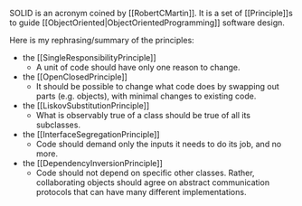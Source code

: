 SOLID is an acronym coined by [[RobertCMartin]]. It is a set of [[Principle]]s to guide [[ObjectOriented|ObjectOrientedProgramming]] software design.

Here is my rephrasing/summary of the principles:

- the [[SingleResponsibilityPrinciple]]
  - A unit of code should have only one reason to change.
- the [[OpenClosedPrinciple]]
  - It should be possible to change what code does by swapping out parts (e.g. objects), with minimal changes to existing code.
- the [[LiskovSubstitutionPrinciple]]
  - What is observably true of a class should be true of all its subclasses.
- the [[InterfaceSegregationPrinciple]]
  - Code should demand only the inputs it needs to do its job, and no more.
- the [[DependencyInversionPrinciple]]
  - Code should not depend on specific other classes. Rather, collaborating objects should agree on abstract communication protocols
    that can have many different implementations.